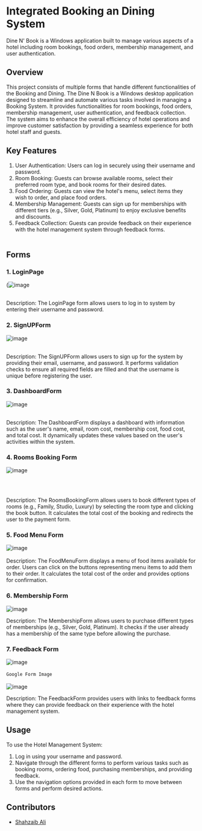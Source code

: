 # Integrated Booking an Dining System

Dine N' Book is a Windows application built to manage various aspects of a hotel including room bookings, food orders, membership management, and user authentication.

## Overview

This project consists of multiple forms that handle different functionalities of the Booking and Dining. The Dine N Book is a Windows desktop application designed to streamline and automate various tasks involved in managing a Booking System. It provides functionalities for room bookings, food orders, membership management, user authentication, and feedback collection. The system aims to enhance the overall efficiency of hotel operations and improve customer satisfaction by providing a seamless experience for both hotel staff and guests.

## Key Features

1. User Authentication: Users can log in securely using their username and password.
2. Room Booking: Guests can browse available rooms, select their preferred room type, and book rooms for their desired dates.
3. Food Ordering: Guests can view the hotel's menu, select items they wish to order, and place food orders.
4. Membership Management: Guests can sign up for memberships with different tiers (e.g., Silver, Gold, Platinum) to enjoy exclusive benefits and discounts.
5. Feedback Collection: Guests can provide feedback on their experience with the hotel management system through feedback forms.
   <br/><br/>
## Forms

### 1. LoginPage

(![image](https://github.com/Gamer997/Integrated-Hotel-Booking-and-Dining-System/assets/98121819/bcac3e59-9e13-48c5-936f-6cad5ca4c438)
<br/><br/>

Description: The LoginPage form allows users to log in to system by entering their username and password.

### 2. SignUPForm

![image](https://github.com/Gamer997/Integrated-Hotel-Booking-and-Dining-System/assets/98121819/7e58b12f-b298-449e-921f-1bc798857a49)
<br/><br/>

Description: The SignUPForm allows users to sign up for the system by providing their email, username, and password. It performs validation checks to ensure all required fields are filled and that the username is unique before registering the user.

### 3. DashboardForm

![image](https://github.com/Gamer997/Integrated-Hotel-Booking-and-Dining-System/assets/98121819/d56ea5a5-170b-435b-9713-60e387d83f0a)
<br/><br/>

Description: The DashboardForm displays a dashboard with information such as the user's name, email, room cost, membership cost, food cost, and total cost. It dynamically updates these values based on the user's activities within the system.

### 4. Rooms Booking Form

![image](https://github.com/Gamer997/Integrated-Hotel-Booking-and-Dining-System/assets/98121819/35d9f8e9-6cd6-459d-8fe0-911b6dc082d0)

<br/><br/>

Description: The RoomsBookingForm allows users to book different types of rooms (e.g., Family, Studio, Luxury) by selecting the room type and clicking the book button. It calculates the total cost of the booking and redirects the user to the payment form.

### 5. Food Menu Form

![image](https://github.com/Gamer997/Integrated-Hotel-Booking-and-Dining-System/assets/98121819/27135dcd-3170-481a-bb10-d6cc616e45fa)
<br/><br/>
Description: The FoodMenuForm displays a menu of food items available for order. Users can click on the buttons representing menu items to add them to their order. It calculates the total cost of the order and provides options for confirmation.

### 6. Membership Form

![image](https://github.com/Gamer997/Integrated-Hotel-Booking-and-Dining-System/assets/98121819/34b8f804-db38-4ea1-b342-c0bcd87af16f)


Description: The MembershipForm allows users to purchase different types of memberships (e.g., Silver, Gold, Platinum). It checks if the user already has a membership of the same type before allowing the purchase.

### 7. Feedback Form


![image](https://github.com/Gamer997/Integrated-Hotel-Booking-and-Dining-System/assets/98121819/5f65c2d8-c307-4bcb-a534-3ea79e6a39e5)
<br/><br/>
`Google Form Image`
<br/><br/>
![image](https://github.com/Gamer997/Integrated-Hotel-Booking-and-Dining-System/assets/98121819/a9f120e9-4bee-42b4-a786-2399162bc375)

Description: The FeedbackForm provides users with links to feedback forms where they can provide feedback on their experience with the hotel management system.

## Usage

To use the Hotel Management System:

1. Log in using your username and password.
2. Navigate through the different forms to perform various tasks such as booking rooms, ordering food, purchasing memberships, and providing feedback.
3. Use the navigation options provided in each form to move between forms and perform desired actions.

## Contributors

- [Shahzaib Ali](https://github.com/Gamer997)

